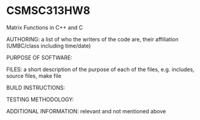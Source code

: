 # CSMSC313HW8
Matrix Functions in C++ and C

AUTHORING: a list of who the writers of the code are, their affiliation (UMBC/class including time/date)

PURPOSE OF SOFTWARE: 

FILES: a short description of the purpose of each of the files, e.g. includes, source files, make file

BUILD INSTRUCTIONS: 

TESTING METHODOLOGY: 

ADDITIONAL INFORMATION: relevant and not mentioned above